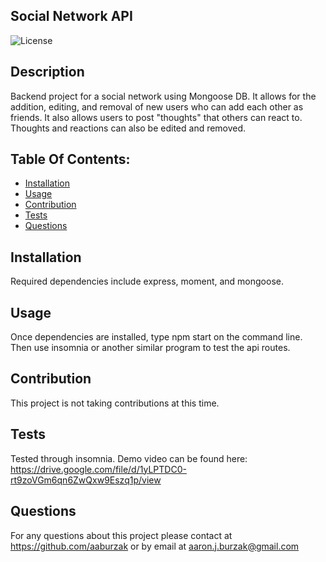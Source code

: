 
## Social Network API

![License](https://img.shields.io/badge/License-MIT-blue.svg)

## Description
Backend project for a social network using Mongoose DB.  It allows for the addition, editing,  and removal of new users who can add each other as friends.  It also allows users to post "thoughts" that others can react to.  Thoughts and reactions can also be edited and removed.

## Table Of Contents:
- [Installation](#installation)
- [Usage](#usage)
- [Contribution](#contribution)
- [Tests](#tests)
- [Questions](#questions)

## Installation
Required dependencies include express, moment, and mongoose.

## Usage
Once dependencies are installed, type npm start on the command line.  Then use insomnia or another similar program to test the api routes.

## Contribution
This project is not taking contributions at this time.

## Tests
Tested through insomnia.  Demo video can be found here:  https://drive.google.com/file/d/1yLPTDC0-rt9zoVGm6qn6ZwQxw9Eszq1p/view

## Questions

For any questions about this project please contact at https://github.com/aaburzak or by email at aaron.j.burzak@gmail.com 
